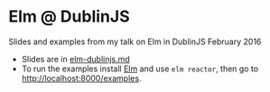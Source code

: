 # Elm @ DublinJS

Slides and examples from my talk on Elm in DublinJS February 2016

- Slides are in [elm-dublinjs.md](elm-dublinjs.md)
- To run the examples install [Elm](http://elm-lang.org/) and use ```elm reactor```, then go to [http://localhost:8000/examples](http://localhost:8000/examples).
